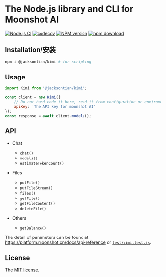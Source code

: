 # The Node.js library and CLI for Moonshot AI

[![Node.js CI](https://github.com/JacksonTian/kimi/actions/workflows/test.yaml/badge.svg)](https://github.com/JacksonTian/kimi/actions/workflows/test.yaml)
[![codecov][cov-image]][cov-url]
[![NPM version][npm-image]][npm-url]
[![npm download][download-image]][download-url]

[npm-image]: https://img.shields.io/npm/v/%40jacksontian%2Fkimi
[npm-url]: https://npmjs.org/package/@jacksontian/kimi
[cov-image]: https://codecov.io/gh/JacksonTian/kimi/branch/master/graph/badge.svg
[cov-url]: https://codecov.io/gh/JacksonTian/kimi
[download-image]: https://img.shields.io/npm/dm/%40jacksontian%2Fkimi
[download-url]: https://npmjs.org/package/@jacksontian/kimi

## Installation/安装

```sh
npm i @jacksontian/kimi # for scripting
```

## Usage

```js
import Kimi from '@jacksontian/kimi';

const client = new Kimi({
    // Do not hard code it here, read it from configuration or enviroment variables
    apiKey: 'The API key for moonshot AI'
});
const response = await client.models();
```

## API

- Chat
  - `chat()`
  - `models()`
  - `estimateTokenCount()`

- Files
  - `putFile()`
  - `putFileStream()`
  - `files()`
  - `getFile()`
  - `getFileContent()`
  - `deleteFile()`

- Others
  - `getBalance()`

The detail of parameters can be found at <https://platform.moonshot.cn/docs/api-reference> or [`test/kimi.test.js`](./test/kimi.test.js).

## License

The [MIT license](./LICENSE).
